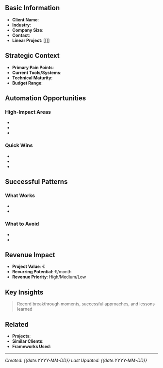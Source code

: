 
## Basic Information
- **Client Name**: 
- **Industry**: 
- **Company Size**: 
- **Contact**: 
- **Linear Project**: [[]]

## Strategic Context
- **Primary Pain Points**: 
- **Current Tools/Systems**: 
- **Technical Maturity**: 
- **Budget Range**: 

## Automation Opportunities
### High-Impact Areas
- 
- 
- 

### Quick Wins
- 
- 
- 

## Successful Patterns
### What Works
- 
- 

### What to Avoid
- 
- 

## Revenue Impact
- **Project Value**: €
- **Recurring Potential**: €/month
- **Revenue Priority**: High/Medium/Low

## Key Insights
> Record breakthrough moments, successful approaches, and lessons learned

## Related
- **Projects**: 
- **Similar Clients**: 
- **Frameworks Used**: 

---
*Created: {{date:YYYY-MM-DD}}*
*Last Updated: {{date:YYYY-MM-DD}}*